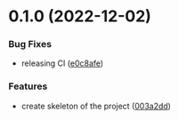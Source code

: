 # 0.1.0 (2022-12-02)


### Bug Fixes

* releasing CI ([e0c8afe](https://github.com/syanukov/test_actions/commit/e0c8afe8ac844832c58ef8ebadd70c5319e0f17e))


### Features

* create skeleton of the project ([003a2dd](https://github.com/syanukov/test_actions/commit/003a2dd38e401c65e39cb5ae9eeab132258b891d))



